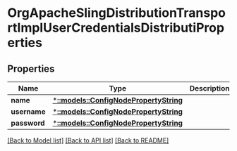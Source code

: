 # OrgApacheSlingDistributionTransportImplUserCredentialsDistributiProperties

## Properties
Name | Type | Description | Notes
------------ | ------------- | ------------- | -------------
**name** | [***::models::ConfigNodePropertyString**](configNodePropertyString.md) |  | [optional] 
**username** | [***::models::ConfigNodePropertyString**](configNodePropertyString.md) |  | [optional] 
**password** | [***::models::ConfigNodePropertyString**](configNodePropertyString.md) |  | [optional] 

[[Back to Model list]](../README.md#documentation-for-models) [[Back to API list]](../README.md#documentation-for-api-endpoints) [[Back to README]](../README.md)


